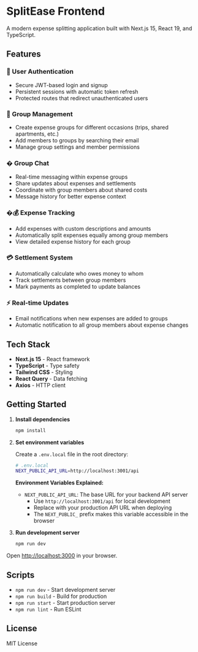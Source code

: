 # SplitEase Frontend

A modern expense splitting application built with Next.js 15, React 19, and TypeScript.

## Features

### 🔐 User Authentication

- Secure JWT-based login and signup
- Persistent sessions with automatic token refresh
- Protected routes that redirect unauthenticated users

### 👥 Group Management

- Create expense groups for different occasions (trips, shared apartments, etc.)
- Add members to groups by searching their email
- Manage group settings and member permissions

### � Group Chat

- Real-time messaging within expense groups
- Share updates about expenses and settlements
- Coordinate with group members about shared costs
- Message history for better expense context

### �💰 Expense Tracking

- Add expenses with custom descriptions and amounts
- Automatically split expenses equally among group members
- View detailed expense history for each group

### 💳 Settlement System

- Automatically calculate who owes money to whom
- Track settlements between group members
- Mark payments as completed to update balances

### ⚡ Real-time Updates

- Email notifications when new expenses are added to groups
- Automatic notification to all group members about expense changes

## Tech Stack

- **Next.js 15** - React framework
- **TypeScript** - Type safety
- **Tailwind CSS** - Styling
- **React Query** - Data fetching
- **Axios** - HTTP client

## Getting Started

1. **Install dependencies**

   ```bash
   npm install
   ```

2. **Set environment variables**

   Create a `.env.local` file in the root directory:

   ```bash
   # .env.local
   NEXT_PUBLIC_API_URL=http://localhost:3001/api
   ```

   **Environment Variables Explained:**

   - `NEXT_PUBLIC_API_URL`: The base URL for your backend API server
     - Use `http://localhost:3001/api` for local development
     - Replace with your production API URL when deploying
     - The `NEXT_PUBLIC_` prefix makes this variable accessible in the browser

3. **Run development server**
   ```bash
   npm run dev
   ```

Open [http://localhost:3000](http://localhost:3000) in your browser.

## Scripts

- `npm run dev` - Start development server
- `npm run build` - Build for production
- `npm run start` - Start production server
- `npm run lint` - Run ESLint

## License

MIT License
